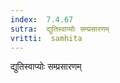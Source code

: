 ```yaml
---
index:  7.4.67
sutra:  द्युतिस्वाप्योः सम्प्रसारणम्
vritti:  samhita 
---
```


द्युतिस्वाप्योः सम्प्रसारणम्

